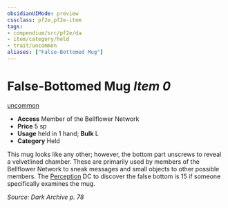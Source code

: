 ```yaml
---
obsidianUIMode: preview
cssclass: pf2e,pf2e-item
tags:
- compendium/src/pf2e/da
- item/category/held
- trait/uncommon
aliases: ["False-Bottomed Mug"]
---
```

# False-Bottomed Mug *Item 0*  
[uncommon](rules/traits/uncommon.md "Uncommon Rarity Trait")  

- **Access** Member of the Bellflower Network
- **Price** 5 sp
- **Usage** held in 1 hand; **Bulk** L
- **Category** Held

This mug looks like any other; however, the bottom part unscrews to reveal a velvetlined chamber. These are primarily used by members of the Bellflower Network to sneak messages and small objects to other possible members. The [Perception](compendium/skills.md#Perception) DC to discover the false bottom is 15 if someone specifically examines the mug.

*Source: Dark Archive p. 78*